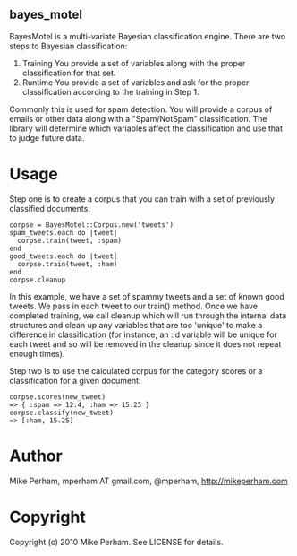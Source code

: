 bayes_motel
--------------

BayesMotel is a multi-variate Bayesian classification engine.  There are two steps to Bayesian classification:

1. Training
You provide a set of variables along with the proper classification for that set.
2. Runtime
You provide a set of variables and ask for the proper classification according to the training in Step 1.

Commonly this is used for spam detection.  You will provide a corpus of emails or other data along with a "Spam/NotSpam" classification.  The library will determine which variables affect the classification and use that to judge future data.


Usage
=============

Step one is to create a corpus that you can train with a set of previously classified documents:

    corpse = BayesMotel::Corpus.new('tweets')
    spam_tweets.each do |tweet|
      corpse.train(tweet, :spam)
    end
    good_tweets.each do |tweet|
      corpse.train(tweet, :ham)
    end
    corpse.cleanup

In this example, we have a set of spammy tweets and a set of known good tweets.  We pass in each tweet
to our train() method.  Once we have completed training, we call cleanup which will run through the
internal data structures and clean up any variables that are too 'unique' to make a difference in classification (for instance, an :id variable will be unique for each tweet and so will be removed in the cleanup since it does not repeat enough times).

Step two is to use the calculated corpus for the category scores or a classification for a given document:

    corpse.scores(new_tweet)
    => { :spam => 12.4, :ham => 15.25 }
    corpse.classify(new_tweet)
    => [:ham, 15.25]


Author
==============

Mike Perham, mperham AT gmail.com, @mperham, http://mikeperham.com


Copyright
==============

Copyright (c) 2010 Mike Perham. See LICENSE for details.
